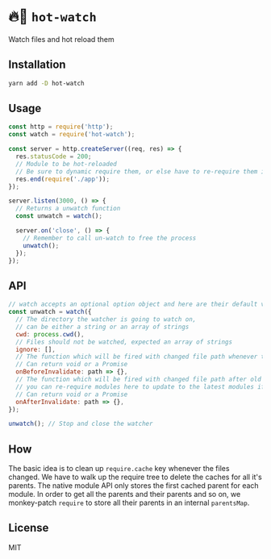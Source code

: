 # 🔥👀 `hot-watch`

Watch files and hot reload them

## Installation

```bash
yarn add -D hot-watch
```

## Usage

```js
const http = require('http');
const watch = require('hot-watch');

const server = http.createServer((req, res) => {
  res.statusCode = 200;
  // Module to be hot-reloaded
  // Be sure to dynamic require them, or else have to re-require them in `onAfterInvalidate`
  res.end(require('./app'));
});

server.listen(3000, () => {
  // Returns a unwatch function
  const unwatch = watch();

  server.on('close', () => {
    // Remember to call un-watch to free the process
    unwatch();
  });
});
```

## API

```js
// watch accepts an optional option object and here are their default values
const unwatch = watch({
  // The directory the watcher is going to watch on,
  // can be either a string or an array of strings
  cwd: process.cwd(),
  // Files should not be watched, expected an array of strings
  ignore: [],
  // The function which will be fired with changed file path whenever the watcher detect a change and before hot-reloading,
  // Can return void or a Promise
  onBeforeInvalidate: path => {},
  // The function which will be fired with changed file path after old modules are invalidated,
  // you can re-require modules here to update to the latest modules if necessary
  // Can return void or a Promise
  onAfterInvalidate: path => {},
});

unwatch(); // Stop and close the watcher
```

## How

The basic idea is to clean up `require.cache` key whenever the files changed. We have to walk up the require tree to delete the caches for all it's parents. The native module API only stores the first cached parent for each module. In order to get all the parents and their parents and so on, we monkey-patch `require` to store all their parents in an internal `parentsMap`.

## License

MIT
